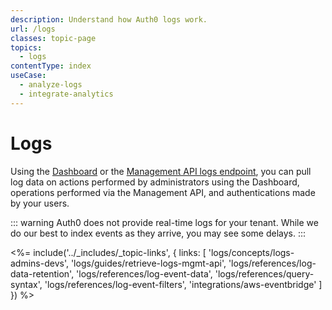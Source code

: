 ```yaml
---
description: Understand how Auth0 logs work.
url: /logs
classes: topic-page
topics:
  - logs
contentType: index
useCase:
  - analyze-logs
  - integrate-analytics
---
```

# Logs

Using the [Dashboard](${manage_url}/#/logs) or the [Management API logs endpoint](/api/v2#!/Logs/get_logs), you can pull log data on actions performed by administrators using the Dashboard, operations performed via the Management API, and authentications made by your users.

::: warning
Auth0 does not provide real-time logs for your tenant. While we do our best to index events as they arrive, you may see some delays.
:::

<%= include('../_includes/_topic-links', { links: [
  'logs/concepts/logs-admins-devs',
  'logs/guides/retrieve-logs-mgmt-api',
  'logs/references/log-data-retention',
  'logs/references/log-event-data',
  'logs/references/query-syntax',
  'logs/references/log-event-filters',
  'integrations/aws-eventbridge'
] }) %>
